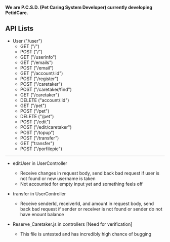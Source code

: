 **We are P.C.S.D. (Pet Caring System Developer) currently developing PetidCare.**

## API Lists
- User ("/user")
    - GET ("/")
    - POST ("/")
    - GET ("/userinfo")
    - GET ("/emails")
    - POST ("/email")
    - GET ("/account/:id")
    - POST ("/register")
    - POST ("/caretaker")
    - POST ("/caretaker/find")
    - GET ("/caretaker")
    - DELETE ("account/:id")
    - GET ("/pet")
    - POST ("/pet")
    - DELETE ("/pet")
    - POST ("/edit")
    - POST ("/edit/caretaker")
    - POST ("/topup")
    - POST ("/transfer")
    - GET ("transfer")
    - POST ("/porfilepic")

---

- editUser in UserController
    - Receive changes in request body, send back bad request if user is not found or new username is taken 
    - Not accounted for empty input yet and something feels off

- transfer in UserController
    - Receive senderId, receiverId, and amount in request body, send back bad request if sender or receiver is not found or sender do not have enount balance

- Reserve_Caretaker.js in controllers [Need for verification]
    - This file is untested and has incredibly high chance of bugging